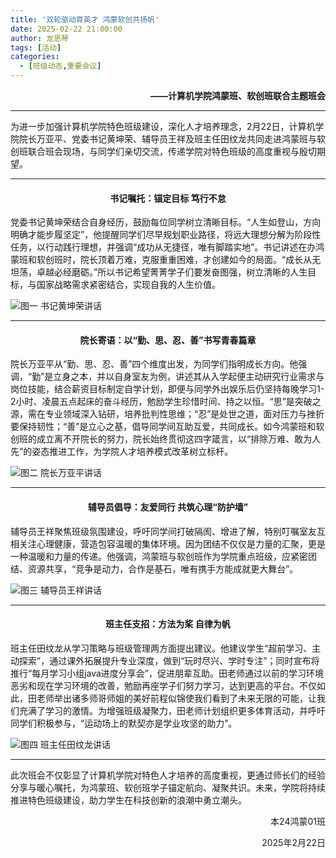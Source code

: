 ```yaml
---
title: '双轮驱动育英才 鸿蒙软创共扬帆'
date: 2025-02-22 21:00:00
author: 龙思琴
tags: [活动]
categories: 
  - [班级动态,重要会议]
---
```


**<p align="right">——计算机学院鸿蒙班、软创班联合主题班会</p>**

---

为进一步加强计算机学院特色班级建设，深化人才培养理念，2月22日，计算机学院院长万亚平、党委书记黄坤荣、辅导员王祥及班主任田纹龙共同走进鸿蒙班与软创班联合班会现场，与同学们亲切交流，传递学院对特色班级的高度重视与殷切期望。 

<!-- more -->

---

#### <p align="center">书记嘱托：锚定目标 笃行不怠 </p> 
党委书记黄坤荣结合自身经历，鼓励每位同学树立清晰目标。“人生如登山，方向明确才能步履坚定”，他提醒同学们尽早规划职业路径，将远大理想分解为阶段性任务，以行动践行理想，并强调“成功从无捷径，唯有脚踏实地”。书记讲述在办鸿蒙班和软创班时，院长顶着万难，克服重重困难，才创建如今的局面。“成长从无坦荡，卓越必经磨砺。”所以书记希望菁菁学子们要发奋图强，树立清晰的人生目标，与国家战略需求紧密结合，实现自我的人生价值。 

![图一 书记黄坤荣讲话](https://img.picui.cn/free/2025/05/16/682735d314cbb.jpeg "书记黄坤荣讲话")

<!-- <p align="center"><font color="gray">图一 书记黄坤荣讲话</font></p> -->

---

#### <p align="center">院长寄语：以“勤、思、忍、善”书写青春篇章 </p>

院长万亚平从“勤、思、忍、善”四个维度出发，为同学们指明成长方向。他强调，“勤”是立身之本，并以自身室友为例，讲述其从入学起便主动研究行业需求与岗位技能，结合薪资目标制定自学计划，即便与同学外出娱乐后仍坚持每晚学习1-2小时、凌晨五点起床的奋斗经历，勉励学生珍惜时间、持之以恒。“思”是突破之源，需在专业领域深入钻研，培养批判性思维；“忍”是处世之道，面对压力与挫折要保持韧性；“善”是立心之基，倡导同学间互助互爱，共同成长。如今鸿蒙班和软创班的成立离不开院长的努力，院长始终贯彻这四字箴言，以“排除万难、敢为人先”的姿态推进工作，为学院人才培养模式改革树立标杆。

![图二 院长万亚平讲话](https://img.picui.cn/free/2025/05/16/682735d32f586.jpeg "院长万亚平讲话")

<!-- <p align="center"><font color="gray">图二 院长万亚平讲话</font></p> -->

---

#### <p align="center">辅导员倡导：友爱同行 共筑心理“防护墙”</p>

辅导员王祥聚焦班级氛围建设，呼吁同学间打破隔阂、增进了解，特别叮嘱室友互相关注心理健康，营造包容温暖的集体环境。因为团结不仅仅是力量的汇聚，更是一种温暖和力量的传递。他强调，鸿蒙班与软创班作为学院重点班级，应紧密团结、资源共享，“竞争是动力，合作是基石，唯有携手方能成就更大舞台”。

![图三 辅导员王祥讲话](https://img.picui.cn/free/2025/05/16/682735d338d4b.jpeg "辅导员王祥讲话")

<!-- <p align="center"><font color="gray">图三 辅导员王祥讲话</font></p> -->

---

#### <p align="center">班主任支招：方法为桨 自律为帆</p>

班主任田纹龙从学习策略与班级管理两方面提出建议。他建议学生“超前学习、主动探索”，通过课外拓展提升专业深度，做到“玩时尽兴、学时专注”；同时宣布将推行“每月学习小组java进度分享会”，促进朋辈互助。田老师通过以前的学习环境恶劣和现在学习环境的改善，勉励再座学子们努力学习，达到更高的平台。不仅如此，田老师举出诸多师哥师姐的美好前程似锦使我们看到了未来无限的可能，让我们充满了学习的激情。为增强班级凝聚力，田老师计划组织更多体育活动，并呼吁同学们积极参与，“运动场上的默契亦是学业攻坚的助力”。 

![图四 班主任田纹龙讲话](https://img.picui.cn/free/2025/05/16/682735d33863d.jpeg "班主任田纹龙讲话")

<!-- <p align="center"><font color="gray">图四 班主任田纹龙讲话</font></p> -->

---

此次班会不仅彰显了计算机学院对特色人才培养的高度重视，更通过师长们的经验分享与暖心嘱托，为鸿蒙班、软创班学子锚定航向、凝聚共识。未来，学院将持续推进特色班级建设，助力学生在科技创新的浪潮中勇立潮头。 

<p align="right">本24鸿蒙01班 </p>
<p align="right">2025年2月22日</p>